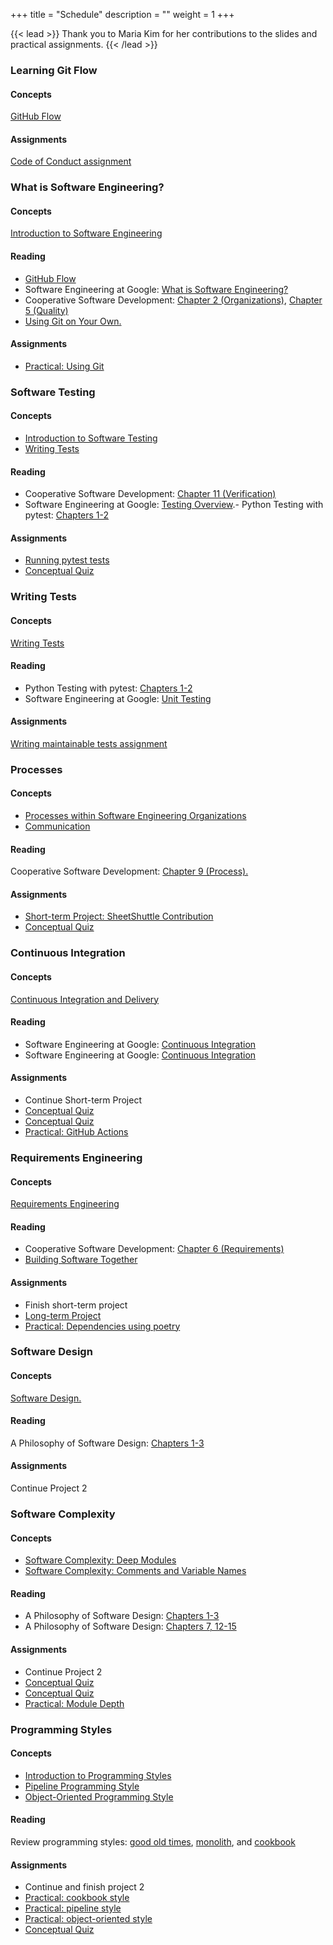 +++
title = "Schedule"
description = ""
weight = 1
+++

{{< lead >}}
Thank you to Maria Kim for her contributions to the slides and practical assignments.
{{< /lead >}}

### Learning Git Flow

#### Concepts

[GitHub Flow](https://docs.google.com/presentation/d/e/2PACX-1vT4wGBWh3_C1nqYqDPZcLjoSD1jASBz7t7qARL37BhIdJkf4ItoujLXrKRgm8to6w/pub?start=false&loop=false&delayms=3000)

#### Assignments

[Code of Conduct assignment](https://github.com/CMPSC-203-Allegheny-College-Fall-2022/code-of-conduct) 

### What is Software Engineering?

#### Concepts

[Introduction to Software Engineering](https://docs.google.com/presentation/d/e/2PACX-1vSHQ4Rnsu9rtWSpKilZy2GcFUkDCuHltfzNbi43Tm9wrr9SpaYHRPtHao-n-UfY5g/pub?start=false&loop=false&delayms=3000)

#### Reading

- [GitHub Flow](https://docs.github.com/en/get-started/quickstart/github-flow)
- Software Engineering at Google: [What is Software Engineering?](https://abseil.io/resources/swe-book/html/ch01.html)
- Cooperative Software Development: [Chapter 2 (Organizations)](https://faculty.washington.edu/ajko/books/cooperative-software-development/organizations), [Chapter 5 (Quality)](https://faculty.washington.edu/ajko/books/cooperative-software-development/quality)
- [Using Git on Your Own.](https://buildtogether.tech/git-solo/)

#### Assignments

- [Practical: Using Git](https://classroom.github.com/a/7eU86qvV)

### Software Testing

#### Concepts

- [Introduction to Software Testing](https://docs.google.com/presentation/d/e/2PACX-1vROCWEmlAQ1NyIRhR6LWECwmvybDzPfYbedBQhcGO3rXTbhddA1IQUzBMtwscuThg/pub?start=false&loop=false&delayms=3000)
- [Writing Tests](https://docs.google.com/presentation/d/e/2PACX-1vRjjeGm8Of6k8ZDpTw8FE6DgizahwSUf_qkdg4pIGOnMX-Meq4eCoxldsvEx2_o3Q/pub?start=false&loop=false&delayms=3000)

#### Reading

- Cooperative Software Development: [Chapter 11 (Verification)](https://faculty.washington.edu/ajko/books/cooperative-software-development/verification)
- Software Engineering at Google: [Testing Overview](https://abseil.io/resources/swe-book/html/ch11.html).- Python Testing with pytest: [Chapters 1-2](https://drive.google.com/file/d/1FY-JPjZe1BXUdC0ebKvJfsWIdNS0yRUM/view?usp=sharing)

#### Assignments

- [Running pytest tests](https://classroom.github.com/a/J3SOplpA)
- [Conceptual Quiz](https://forms.gle/A12BnBTuZbrMYNvK6)

### Writing Tests

#### Concepts
 
 [Writing Tests](https://docs.google.com/presentation/d/e/2PACX-1vRjjeGm8Of6k8ZDpTw8FE6DgizahwSUf_qkdg4pIGOnMX-Meq4eCoxldsvEx2_o3Q/pub?start=false&loop=false&delayms=3000)

#### Reading

- Python Testing with pytest: [Chapters 1-2](https://drive.google.com/file/d/1FY-JPjZe1BXUdC0ebKvJfsWIdNS0yRUM/view?usp=sharing)
- Software Engineering at Google: [Unit Testing](https://abseil.io/resources/swe-book/html/ch12.html)

#### Assignments

[Writing maintainable tests assignment](https://classroom.github.com/a/gKmCZgAp)
 
### Processes

#### Concepts

- [Processes within Software Engineering Organizations](https://docs.google.com/presentation/d/e/2PACX-1vSUzmziYmny9UjuRxGa7d0g81px1E1umu2jG1LhXq9Msxxr6ytY8E2YDvjtg0khjg/pub?start=false&loop=false&delayms=3000)
- [Communication](https://docs.google.com/presentation/d/e/2PACX-1vRMQe974hzJEkIRWzujPD6oYKN1GOgNifzaqMh4T3giqINeAYt6FDunHicqNt-95A/pub?start=false&loop=false&delayms=3000)

#### Reading

Cooperative Software Development: [Chapter 9 (Process).](https://faculty.washington.edu/ajko/books/cooperative-software-development/process)

#### Assignments 

- [Short-term Project: SheetShuttle Contribution](https://classroom.github.com/a/PkGxfwXI)
- [Conceptual Quiz](https://forms.gle/cEUEAUKiv9NFJnNx6)
 
### Continuous Integration

#### Concepts

[Continuous Integration and Delivery](https://docs.google.com/presentation/d/e/2PACX-1vSyl93NCNB4z9HuW9PCLw4FafyKz7vrXIGQxubnFPhXgxNUiDH0K-9FtW73QMSmOw/pub?start=false&loop=false&delayms=3000)

#### Reading

- Software Engineering at Google: [Continuous Integration](https://abseil.io/resources/swe-book/html/ch23.html)
- Software Engineering at Google: [Continuous Integration](https://abseil.io/resources/swe-book/html/ch23.html)

#### Assignments

- Continue Short-term Project
- [Conceptual Quiz](https://forms.gle/hUZYsi6xCwN9yfce8)
- [Conceptual Quiz](https://forms.gle/EDN4Jpb3xPsVUJo56)
- [Practical: GitHub Actions](https://classroom.github.com/a/6WqkCn64) 

### Requirements Engineering

#### Concepts

[Requirements Engineering](https://docs.google.com/presentation/d/e/2PACX-1vSBIBZ1KGkF-qbk0LQGkFomd3yWH5CQl_vc7C1AnsePYr78Zjrj8iqPetWhQKFmkg/pub?start=false&loop=false&delayms=3000)

#### Reading

- Cooperative Software Development: [Chapter 6 (Requirements)](https://faculty.washington.edu/ajko/books/cooperative-software-development/requirements)
- [Building Software Together](https://buildtogether.tech/)

#### Assignments

- Finish short-term project
- [Long-term Project](https://classroom.github.com/a/LeYRs8Sv)
- [Practical: Dependencies using poetry](https://classroom.github.com/a/y8S4_pLB)

### Software Design

#### Concepts

[Software Design.](https://docs.google.com/presentation/d/e/2PACX-1vQgYY08VLhpIooWZRzrQo8MBreayPTdHygeJoVO5nRD6KJ23soI2zLwjey3-R5biA/pub?start=false&loop=false&delayms=3000)

#### Reading

A Philosophy of Software Design: [Chapters 1-3](https://drive.google.com/file/d/1_oNX7JcLjLmCOf2BOC_KRwZVKiso_MhH/view?usp=sharing)

#### Assignments

Continue Project 2

### Software Complexity

#### Concepts

- [Software Complexity: Deep Modules](https://docs.google.com/presentation/d/e/2PACX-1vTpgQINYcIVrhIbPOGZPzIitjmxvck4ASqaKheg59h_CDGo3uZ-u4iAeV4EwhmfIg/pub?start=false&loop=false&delayms=3000)
- [Software Complexity: Comments and Variable Names](https://docs.google.com/presentation/d/e/2PACX-1vT0Gh3muO_-j5FDnzfKIOtB-UkXf-LAR7sgwGnVD5F2VeaXcRa456wMiDybPR5cmw/pub?start=false&loop=false&delayms=3000)

#### Reading

- A Philosophy of Software Design: [Chapters 1-3](https://drive.google.com/file/d/1_oNX7JcLjLmCOf2BOC_KRwZVKiso_MhH/view?usp=sharing)
- A Philosophy of Software Design: [Chapters 7, 12-15](https://drive.google.com/file/d/1Fg4p7pDV47qokbpniiEDwMTNXLJPaAdZ/view?usp=share_link)

#### Assignments

- Continue Project 2
- [Conceptual Quiz](https://forms.gle/jYjQhGfnTZQhKN4c7)
- [Conceptual Quiz](https://forms.gle/frAHdXrNL3CPzFbQ9)
- [Practical: Module Depth](https://classroom.github.com/a/XB3_Zg0T)

### Programming Styles

#### Concepts

- [Introduction to Programming Styles](https://docs.google.com/presentation/d/e/2PACX-1vQfMu5WZPTc3EKd97asyV9UBdYCSJVRYfQzeakWx5udaiNhiZiR3awmsxvJDeA9Pg/pub?start=false&loop=false&delayms=3000)
- [Pipeline Programming Style](https://docs.google.com/presentation/d/e/2PACX-1vQg98dr7GtoEWoNzPN-5e8WwTSBvlfDBjmK7P7Q7M-8A1Hkpga6Tvn9lelxoJAt1Q/pub?start=false&loop=false&delayms=3000)
- [Object-Oriented Programming Style](https://docs.google.com/presentation/d/e/2PACX-1vSVl5dwFkdQ4aiFYqWyZBvBRWKZwtOtGTfqzeUTNiwgbyu2rqYeVVd-H0I2bFy97w/pub?start=false&loop=false&delayms=3000)

#### Reading

Review programming styles: [good old times](https://github.com/crista/exercises-in-programming-style/tree/master/01-good-old-times), [monolith](https://github.com/crista/exercises-in-programming-style/tree/master/04-monolith), and [cookbook](https://github.com/crista/exercises-in-programming-style/tree/master/05-cookbook)

#### Assignments

- Continue and finish project 2
- [Practical: cookbook style](https://classroom.github.com/a/H8TI7XGp)
- [Practical: pipeline style](https://classroom.github.com/a/7nksZ88G)
- [Practical: object-oriented style](https://classroom.github.com/a/1-eTt5ec)
- [Conceptual Quiz](https://forms.gle/VA5xXgoPRspwbfgKA)

